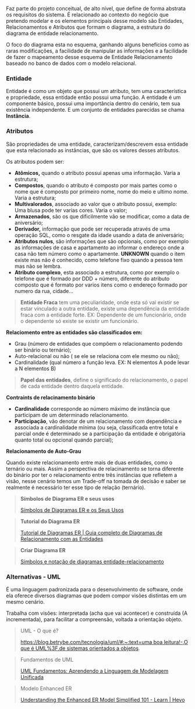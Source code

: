Faz parte do projeto conceitual, de alto nível, que define de forma abstrata os requisitos do sistema. É relacionado ao contexto do negócio que pretendo modelar e os elementos principais desse modelo são Entidades, Relacionamentos e Atributos que formam o diagrama, a estrutura do diagrama de entidade relacionamento.

O foco do diagrama esta no esquema, ganhando alguns benefícios como as raras modificações, a facilidade de manipular as informações e a facilidade de fazer o mapeamento desse esquema de Entidade Relacionamento baseado no banco de dados com o modelo relacional.

### Entidade

Entidade é como um objeto que possui um atributo, tem uma característica e propriedade, essa entidade então possui uma função. A entidade é um componente básico, possui uma importância dentro do cenário, tem sua existência independente. E um conjunto de entidades parecidas se chama **Instância**.

### Atributos

São propriedades de uma entidade, caracterizam/descrevem essa entidade que esta relacionado as instâncias, que são os valores desses atributos. 

Os atributos podem ser:

- **Atômicos,** quando o atributo possui apenas uma informação. Varia a estrutura;
- **Compostos**, quando o atributo é composto por mais partes como o nome que é composto por primeiro nome, nome do meio e ultimo nome. Varia a estrutura;
- **Multivalorados**, associado ao valor que o atributo possui, exemplo: Uma blusa pode ter varias cores. Varia o valor;
- **Armazenados**, são os que dificilmente vão se modificar, como a data de aniversário;
- **Derivador,** informação que pode ser recuperada através de uma operação SQL, como o resgate da idade usando a data de aniversário;
- **Atributos nulos**, são informações que são opcionais, como por exemplo as informações de casa e apartamento ao informar o endereço onde a casa não tem número como o apartamente.  **UNKNOWN** quando o item existe mas não é conhecido, como telefone fixo quando a pessoa tem mas não se lembra.
- **Atributo complexo**, esta associado a estrutura, como por exemplo o telefone que é formado por DDD + número, diferente do atributo composto que é formato por varios itens como o endereço formado por numero da rua, cidade…

> **Entidade Fraca** tem uma peculiaridade, onde esta só vai existir se estar vinculado a outra entidade, existe uma dependência da entidade fraca com a entidade forte. EX: Dependente de um funcionário, onde o dependente só existe se existir um funcionário.
> 

**Relaciomento entre as entidades são classificados em:**

- Grau (número de entidades que compõem o relacionamento podendo ser binário ou ternário);
- Auto-relacional ou não ( se ele se relaciona com ele mesmo ou não);
- Cardinalidade (qual número a função leva. EX: N elementos A pode levar a N elementos B)

> **Papel das entidades**, define o significado do relacionamento, o papel de cada entidade dentro daquela entidade.
> 

**Contraints de relacinamento binário**

- **Cardinalidade** corresponde ao número máximo de instância que participam de um determinado relacionamento.
- **Participação**, vão denotar de um relacionamento com dependência e associada a cardinalidade mínima (ou seja, classificada entre total e parcial onde é determinado se a participação da entidade é obrigatória quanto total ou opcional quando parcial);

**Relacionamento de Auto-Grau**

Quando existe relacionamento entre mais de duas entidades, como o ternário ou mais. Assim a perspectiva de relacinamento se torna diferente do binário por ter o relacionamento entre três instâncias que refletem a visão, nesse cenário temos um Trade-off na tomada de decisão e saber se realmente é necessário ter esse tipo de relação (ternário).

> **Símbolos de Diagrama ER e seus usos**
> 
> 
> [Símbolos de Diagramas ER e os Seus Usos](https://www.edrawsoft.com/pt/er-diagram-symbols.html)
> 

> **Tutorial do Diagrama ER**
> 
> 
> [Tutorial de Diagramas ER | Guia completo de Diagramas de Relacionamento com as Entidades](https://creately.com/blog/pt/diagrama/tutorial-de-diagrama-er/)
> 

> **Criar Diagrama ER**
> 
> 
> [Símbolos e notação de diagramas entidade-relacionamento](https://www.lucidchart.com/pages/pt/simbolos-de-diagramas-entidade-relacionamento)
> 

### Alternativas - UML

É uma linguagem padronizada para o desenvolvimento de software, onde ela oferece diversos diagramas que podem compor visões distintas em um mesmo cenário. 

Trabalha com visões: interpretada (acha que vai acontecer) e construída (A incrementada), para facilitar a compreensão, voltada a orientação objeto.

> UML - O que é?
> 
> 
> [https://blog.betrybe.com/tecnologia/uml/#:~:text=uma boa leitura!-,O que é UML%3F,de sistemas orientados a objetos](https://blog.betrybe.com/tecnologia/uml/#:~:text=uma%20boa%20leitura!-,O%20que%20%C3%A9%20UML%3F,de%20sistemas%20orientados%20a%20objetos).
> 

> Fundamentos de UML
> 
> 
> [UML Fundamentos: Aprendendo a Linguagem de Modelagem Unificada](https://www.devmedia.com.br/uml-fundamentos/8640)
> 

> Modelo Enhanced ER
> 
> 
> [Understanding the Enhanced ER Model Simplified 101 - Learn | Hevo](https://hevodata.com/learn/enhanced-er-model/)
>